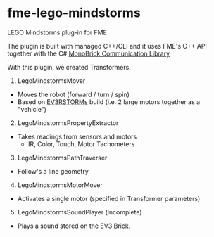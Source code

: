 # fme-lego-mindstorms
LEGO Mindstorms plug-in for FME

The plugin is built with managed C++/CLI and it uses FME's C++ API together with the C# [MonoBrick Communication Library](http://www.monobrick.dk/software/monobrick/)

With this plugin, we created Transformers.

1. LegoMindstormsMover
  * Moves the robot (forward / turn / spin)
  * Based on [EV3RSTORMs](http://www.lego.com/en-us/mindstorms/build-a-robot/ev3rstorm) build (i.e. 2 large motors together as a "vehicle")

2. LegoMindstormsPropertyExtractor
  * Takes readings from sensors and motors
    * IR, Color, Touch, Motor Tachometers

3. LegoMindstormsPathTraverser
  * Follow's a line geometry

4. LegoMindstormsMotorMover
  * Activates a single motor (specified in Transformer parameters)

5. LegoMindstormsSoundPlayer (incomplete)
  * Plays a sound stored on the EV3 Brick.
